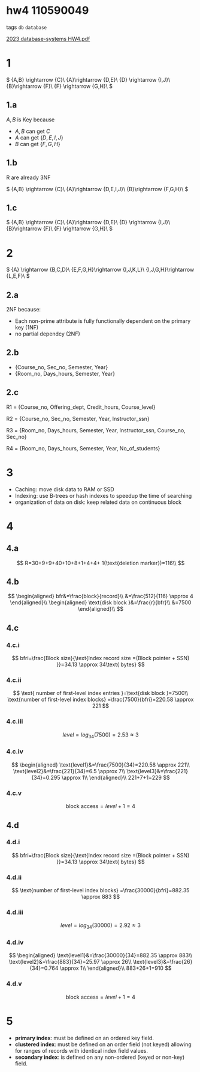 # hw4 110590049

tags `db` `database`

[2023 database-systems HW4.pdf](../../assets/pdf/database_systemsHW4.pdf)

# 1
$
\{A,B\} \rightarrow \{C\}\\
\{A\}\rightarrow \{D,E\}\\
\{D\} \rightarrow \{I,J\}\\
\{B\}\rightarrow \{F\}\\
\{F\} \rightarrow \{G,H\}\\
$
## 1.a
$A,B$ is Key because
* $A,B$ can get $C$
* $A$ can get $\{D,E,I,J\}$
* $B$ can get $\{F,G,H\}$

## 1.b
R are already 3NF

$
\{A,B\} \rightarrow \{C\}\\
\{A\}\rightarrow \{D,E,I,J\}\\
\{B\}\rightarrow \{F,G,H\}\\
$

## 1.c
$
\{A,B\} \rightarrow \{C\}\\
\{A\}\rightarrow \{D,E\}\\
\{D\} \rightarrow \{I,J\}\\
\{B\}\rightarrow \{F\}\\
\{F\} \rightarrow \{G,H\}\\
$

# 2
$
\{A\} \rightarrow \{B,C,D\}\\
\{E,F,G,H\}\rightarrow \{I,J,K,L\}\\
\{I,J,G,H\}\rightarrow \{L,E,F\}\\
$

## 2.a

2NF because:
* Each non-prime attribute is fully functionally dependent on the primary key (1NF)
* no partial dependcy (2NF)
## 2.b
* {Course_no, Sec_no, Semester, Year}
* {Room_no, Days_hours, Semester, Year}

## 2.c
R1 = {Course_no, Offering_dept, Credit_hours, Course_level}

R2 = {Course_no, Sec_no, Semester, Year, Instructor_ssn}

R3 = {Room_no, Days_hours, Semester, Year, Instructor_ssn, Course_no, Sec_no}

R4 = {Room_no, Days_hours, Semester, Year, No_of_students}


# 3
* Caching: move disk data to RAM or SSD
* Indexing: use B-trees or hash indexes to speedup the time of searching
* organization of data on disk: keep related data on continuous block
# 4
## 4.a
$$
R=30+9+9+40+10+8+1+4+4+ 1(\text{deletion marker})=116\\
$$
## 4.b
$$
\begin{aligned}
bfr&=\frac{block}{record}\\
&=\frac{512}{116} \approx 4
\end{aligned}\\
\begin{aligned}
\text{disk block }&=\frac{r}{bfr}\\
&=7500
\end{aligned}\\
$$
## 4.c
### 4.c.i
$$
bfri=\frac{Block size}{\text{Index record size =(Block pointer + SSN) }}=34.13 \approx 34\text{ bytes}
$$
### 4.c.ii

$$
\text{ number of first-level index entries }=\text{disk block }=7500\\
\text{number of first-level index blocks}
=\frac{7500}{bfri}=220.58
\approx 221
$$
### 4.c.iii
$$
level=log_{34}{(7500)}=2.53 \approx 3
$$
### 4.c.iv
$$
\begin{aligned}
\text{level1}&=\frac{7500}{34}=220.58 \approx 221\\
\text{level2}&=\frac{221}{34}=6.5 \approx 7\\
\text{level3}&=\frac{221}{34}=0.295 \approx 1\\
\end{aligned}\\
221+7+1=229
$$
### 4.c.v
$$
\text{block access}=level+1=4
$$
## 4.d
### 4.d.i
$$
bfri=\frac{Block size}{\text{Index record size =(Block pointer + SSN) }}=34.13 \approx 34\text{ bytes}
$$


### 4.d.ii
$$
\text{number of first-level index blocks}
=\frac{30000}{bfri}=882.35
\approx 883
$$
### 4.d.iii
$$
level=log_{34}{(30000)}=2.92 \approx 3
$$
### 4.d.iv
$$
\begin{aligned}
\text{level1}&=\frac{30000}{34}=882.35 \approx 883\\
\text{level2}&=\frac{883}{34}=25.97 \approx 26\\
\text{level3}&=\frac{26}{34}=0.764 \approx 1\\
\end{aligned}\\
883+26+1=910
$$
### 4.d.v
$$
\text{block access}=level+1=4
$$

# 5
* **primary index**: must be defined on an ordered key field.
* **clustered index**: must be defined on an order field (not keyed) allowing for ranges of records with identical index field values.
* **secondary index**: is defined on any non-ordered (keyed or non-key) field.
